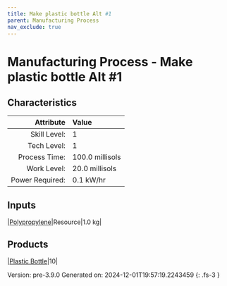 ```yaml
---
title: Make plastic bottle Alt #1
parent: Manufacturing Process
nav_exclude: true
---
```

# Manufacturing Process - Make plastic bottle Alt #1


## Characteristics

| Attribute      | Value |
|--------:|:------|
|Skill Level:|1|
|Tech Level:|1|
|Process Time:|100.0 millisols|
|Work Level:|20.0 millisols|
|Power Required:|0.1 kW/hr|

## Inputs

|[Polypropylene](../resource/polypropylene.html)|Resource|1.0 kg|

## Products

|[Plastic Bottle](../part/plastic-bottle.html)|10|


Version: pre-3.9.0 Generated on: 2024-12-01T19:57:19.2243459
{: .fs-3 }

